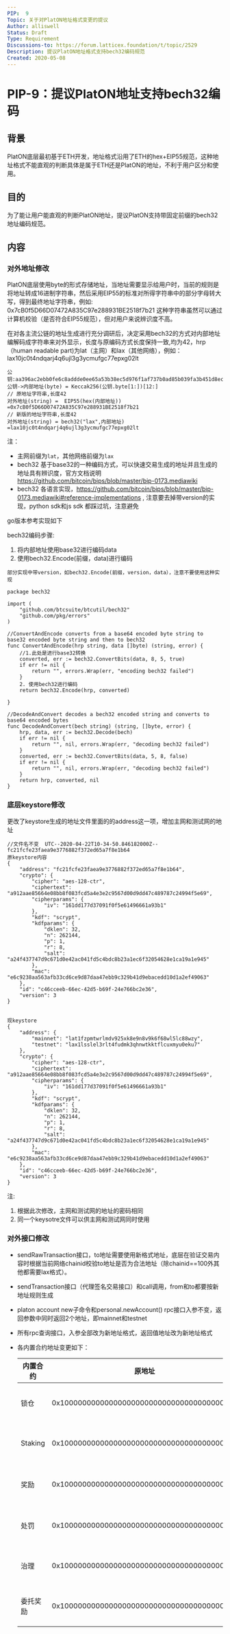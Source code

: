 ```yaml
---
PIP:  9
Topic: 关于对PlatON地址格式变更的提议
Author: alliswell
Status: Draft 
Type: Requirement
Discussions-to: https://forum.latticex.foundation/t/topic/2529
Description: 提议PlatON地址格式支持bech32编码规范
Created: 2020-05-08
---
```


# PIP-9：提议PlatON地址支持bech32编码

## 背景

PlatON底层最初基于ETH开发，地址格式沿用了ETH的hex+EIP55规范，这种地址格式不能直观的判断具体是属于ETH还是PlatON的地址，不利于用户区分和使用。

## 目的

为了能让用户能直观的判断PlatON地址，提议PlatON支持带固定前缀的bech32地址编码规范。

## 内容

### 对外地址修改
PlatON底层使用byte的形式存储地址，当地址需要显示给用户时，当前的规则是将地址转成16进制字符串，然后采用EIP55的标准对所得字符串中的部分字母转大写，得到最终地址字符串，例如:
 0x7cB0f5D66D07472A835C97e288931BE2518f7b21
这种字符串虽然可以通过计算机校验（是否符合EIP55规范），但对用户来说辨识度不高。

在对各主流公链的地址生成进行充分调研后，决定采用bech32的方式对内部地址编解码成字符串来对外显示，长度与原编码方式长度保持一致,均为42，hrp（human readable part)为lat（主网）和lax（其他网络），例如：
 lax10jc0t4ndqarj4q6ujl3g3ycmufgc77epxg02lt

```
公钥:aa396ac2ebb0fe6c8addde0ee65a53b38ec5d976f1af737b0ad85b039fa3b451d8ec6d4d27ff06b4db32da3f49fbe0d66cd80fe1a86ae87f6e626a1eed5e0b31
公钥->内部地址(byte) = Keccak256(公钥.byte[1:])[12:] 
// 原地址字符串,长度42
对外地址(string) =  EIP55(hex(内部地址)) =0x7cB0f5D66D07472A835C97e288931BE2518f7b21
// 新版的地址字符串,长度42
对外地址(string) = bech32("lax",内部地址) =lax10jc0t4ndqarj4q6ujl3g3ycmufgc77epxg02lt
```

注：
  - 主网前缀为`lat`，其他网络前缀为`lax`
  - bech32 基于base32的一种编码方式，可以快速交易生成的地址并且生成的地址具有辨识度，官方文档说明 https://github.com/bitcoin/bips/blob/master/bip-0173.mediawiki  
  - bech32 各语言实现，https://github.com/bitcoin/bips/blob/master/bip-0173.mediawiki#reference-implementations   , 注意要去掉带version的实现，python sdk和js sdk 都踩过坑，注意避免 

go版本参考实现如下

bech32编码步骤: 
1. 将内部地址使用base32进行编码data
2. 使用bech32.Encode(前缀，data)进行编码

`部分实现中带version，如bech32.Encode(前缀，version，data），注意不要使用这种实现`

```
package bech32

import (
	"github.com/btcsuite/btcutil/bech32"
	"github.com/pkg/errors"
)

//ConvertAndEncode converts from a base64 encoded byte string to base32 encoded byte string and then to bech32
func ConvertAndEncode(hrp string, data []byte) (string, error) {
    //1.此处是进行base32转换
	converted, err := bech32.ConvertBits(data, 8, 5, true)
	if err != nil {
		return "", errors.Wrap(err, "encoding bech32 failed")
	}
	2. 使用bech32进行编码
	return bech32.Encode(hrp, converted)

}

//DecodeAndConvert decodes a bech32 encoded string and converts to base64 encoded bytes
func DecodeAndConvert(bech string) (string, []byte, error) {
	hrp, data, err := bech32.Decode(bech)
	if err != nil {
		return "", nil, errors.Wrap(err, "decoding bech32 failed")
	}
	converted, err := bech32.ConvertBits(data, 5, 8, false)
	if err != nil {
		return "", nil, errors.Wrap(err, "decoding bech32 failed")
	}
	return hrp, converted, nil
}

```


### 底层keystore修改

更改了keystore生成的地址文件里面的的address这一项，增加主网和测试网的地址

```
//文件名不变  UTC--2020-04-22T10-34-50.846182000Z--fc21fcfe23faea9e3776882f372ed65a7f8e1b64
原keystore内容
{
    "address": "fc21fcfe23faea9e3776882f372ed65a7f8e1b64",
    "crypto": {
        "cipher": "aes-128-ctr",
        "ciphertext": "a912aae85664e08bb8f083fcd5a4e3e2c9567d00d9dd47c489787c24994f5e69",
        "cipherparams": {
            "iv": "161dd177d37091f0f5e61496661a93b1"
        },
        "kdf": "scrypt",
        "kdfparams": {
            "dklen": 32,
            "n": 262144,
            "p": 1,
            "r": 8,
            "salt": "a24f437747d9c671d0e42ac041fd5c4bdc8b23a1ec6f32054628e1ca19a1e945"
        },
        "mac": "e6c9238aa563afb33cd6ce9d87daa47ebb9c329b41d9ebacedd10d1a2ef49063"
    },
    "id": "c46cceeb-66ec-42d5-b69f-24e766bc2e36",
    "version": 3
}


现keystore
{
    "address": {
        "mainnet": "lat1fzpmtwrlmdv925xk8e9n8v9k6f68wl5lc88wzy",
        "testnet": "lax1lsslel3rlt4fudmk3qhnwtkktflcuxmyu0eku7"
    },
    "crypto": {
        "cipher": "aes-128-ctr",
        "ciphertext": "a912aae85664e08bb8f083fcd5a4e3e2c9567d00d9dd47c489787c24994f5e69",
        "cipherparams": {
            "iv": "161dd177d37091f0f5e61496661a93b1"
        },
        "kdf": "scrypt",
        "kdfparams": {
            "dklen": 32,
            "n": 262144,
            "p": 1,
            "r": 8,
            "salt": "a24f437747d9c671d0e42ac041fd5c4bdc8b23a1ec6f32054628e1ca19a1e945"
        },
        "mac": "e6c9238aa563afb33cd6ce9d87daa47ebb9c329b41d9ebacedd10d1a2ef49063"
    },
    "id": "c46cceeb-66ec-42d5-b69f-24e766bc2e36",
    "version": 3
}

```


注: 
1. 根据此次修改，主网和测试网的地址的密码相同
2. 同一个keysotre文件可以供主网和测试网同时使用

### 对外接口修改


- sendRawTransaction接口，to地址需要使用新格式地址，底层在验证交易内容时根据当前网络chainid校验to地址是否为合法地址（除chainid==100外其他都需要lax格式）。

- sendTransaction接口（代理签名交易接口）和call调用，from和to都要按新地址规则生成

- platon account new子命令和personal.newAccount() rpc接口入参不变，返回参数中同时返回2个地址，即mainnet和testnet

- 所有rpc查询接口，入参全部改为新地址格式，返回值地址改为新地址格式

- 各内置合约地址变更如下：

  | 内置合约 |原地址| 新地址                                                         |
  | -------- |----| ------------------------------------------------------------ |
  | 锁仓     |0x1000000000000000000000000000000000000001| 主网：lat1zqqqqqqqqqqqqqqqqqqqqqqqqqqqqqqp7pn3ep                                                         测试网：lax1zqqqqqqqqqqqqqqqqqqqqqqqqqqqqqqp3yp7hw |
  | Staking  |0x1000000000000000000000000000000000000002| 主网： lat1zqqqqqqqqqqqqqqqqqqqqqqqqqqqqqqzsjx8h7                                                        测试网：lax1zqqqqqqqqqqqqqqqqqqqqqqqqqqqqqqzlh5ge3 |
  | 奖励     |0x1000000000000000000000000000000000000003| 主网： lat1zqqqqqqqqqqqqqqqqqqqqqqqqqqqqqqrdyjj2v                                                        测试网： lax1zqqqqqqqqqqqqqqqqqqqqqqqqqqqqqqrzpqayr|
  | 处罚     |0x1000000000000000000000000000000000000004| 主网：    lat1zqqqqqqqqqqqqqqqqqqqqqqqqqqqqqqyva9ztf                                                     测试网：lax1zqqqqqqqqqqqqqqqqqqqqqqqqqqqqqqyrchd9x |
  | 治理     |0x1000000000000000000000000000000000000005| 主网： lat1zqqqqqqqqqqqqqqqqqqqqqqqqqqqqqq93t3hkm                                                        测试网：lax1zqqqqqqqqqqqqqqqqqqqqqqqqqqqqqq97wrcc5 |
  | 委托奖励 |0x1000000000000000000000000000000000000006| 主网：lat1zqqqqqqqqqqqqqqqqqqqqqqqqqqqqqqxlcypcy                                                         测试网：lax1zqqqqqqqqqqqqqqqqqqqqqqqqqqqqqqxsakwkt |


